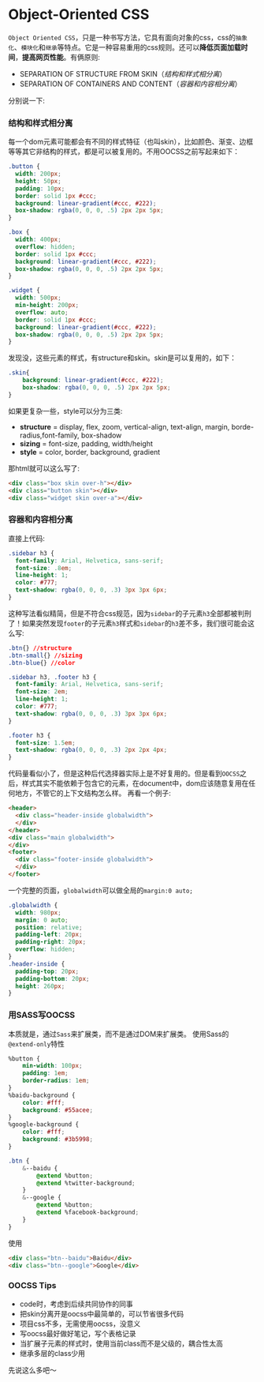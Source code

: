 # Object-Oriented CSS 
`Object Oriented CSS`，只是一种书写方法，它具有面向对象的css，css的`抽象化`、`模块化`和`继承`等特点。它是一种容易重用的css规则。还可以**降低页面加载时间**，**提高网页性能**。有俩原则:
* SEPARATION OF STRUCTURE FROM SKIN（*结构和样式相分离*）
* SEPARATION OF CONTAINERS AND CONTENT（*容器和内容相分离*）
  
分别说一下:
### 结构和样式相分离
每一个dom元素可能都会有不同的样式特征（也叫skin），比如颜色、渐变、边框等等其它非结构的样式，都是可以被复用的。不用OOCSS之前写起来如下：
```css
.button {
  width: 200px;
  height: 50px;
  padding: 10px;
  border: solid 1px #ccc;
  background: linear-gradient(#ccc, #222);
  box-shadow: rgba(0, 0, 0, .5) 2px 2px 5px;
}

.box {
  width: 400px;
  overflow: hidden;
  border: solid 1px #ccc;
  background: linear-gradient(#ccc, #222);
  box-shadow: rgba(0, 0, 0, .5) 2px 2px 5px;
}

.widget {
  width: 500px;
  min-height: 200px;
  overflow: auto;
  border: solid 1px #ccc;
  background: linear-gradient(#ccc, #222);
  box-shadow: rgba(0, 0, 0, .5) 2px 2px 5px;
}
```
发现没，这些元素的样式，有structure和skin。skin是可以复用的，如下：
```css
.skin{
    background: linear-gradient(#ccc, #222);
    box-shadow: rgba(0, 0, 0, .5) 2px 2px 5px;
}
```
如果更复杂一些，style可以分为三类:
* **structure** = display, flex, zoom, vertical-align, text-align, margin, borde-radius,font-family, box-shadow
* **sizing** = font-size, padding, width/height
* **style** = color, border, background, gradient
  
那html就可以这么写了:
```html
<div class="box skin over-h"></div>
<div class="button skin"></div>
<div class="widget skin over-a"></div>
```

### 容器和内容相分离
直接上代码:
```css
.sidebar h3 {
  font-family: Arial, Helvetica, sans-serif;
  font-size: .8em;
  line-height: 1;
  color: #777;
  text-shadow: rgba(0, 0, 0, .3) 3px 3px 6px;
}
```
这种写法看似精简，但是不符合css规范，因为`sidebar`的子元素`h3`全部都被判刑了！如果突然发现`footer`的子元素`h3`样式和`sidebar`的`h3`差不多，我们很可能会这么写:
```css
.btn{} //structure
.btn-small{} //sizing
.btn-blue{} //color
```
```css
.sidebar h3, .footer h3 {
  font-family: Arial, Helvetica, sans-serif;
  font-size: 2em;
  line-height: 1;
  color: #777;
  text-shadow: rgba(0, 0, 0, .3) 3px 3px 6px;
}

.footer h3 {
  font-size: 1.5em;
  text-shadow: rgba(0, 0, 0, .3) 2px 2px 4px;
}

```
代码量看似小了，但是这种后代选择器实际上是不好复用的。但是看到`OOCSS`之后，样式其实不能依赖于包含它的元素，在document中，dom应该随意复用在任何地方，不管它的上下文结构怎么样。
再看一个例子:
```html
<header>
  <div class="header-inside globalwidth">
  </div>
</header>
<div class="main globalwidth">
</div>
<footer>
  <div class="footer-inside globalwidth">
  </div>
</footer>
```
一个完整的页面，`globalwidth`可以做全局的`margin:0 auto;`
```css
.globalwidth {
  width: 980px;
  margin: 0 auto;
  position: relative;
  padding-left: 20px;
  padding-right: 20px;
  overflow: hidden;
}
.header-inside {
  padding-top: 20px;
  padding-bottom: 20px;
  height: 260px;
}

```

### 用SASS写OOCSS
本质就是，通过`Sass`来扩展类，而不是通过DOM来扩展类。
使用Sass的`@extend-only`特性
```css
%button {
    min-width: 100px;
    padding: 1em;
    border-radius: 1em;
}
%baidu-background {
    color: #fff;
    background: #55acee;
}
%google-background {
    color: #fff;
    background: #3b5998;
}

.btn {
    &--baidu {
        @extend %button;
        @extend %twitter-background;
    }
    &--google {
        @extend %button;
        @extend %facebook-background;
    }
}

```
使用
```html
<div class="btn--baidu">Baidu</div>
<div class="btn--google">Google</div>
```
### 
### OOCSS Tips
* code时，考虑到后续共同协作的同事
* 把skin分离开是oocss中最简单的，可以节省很多代码
* 项目css不多，无需使用oocss，没意义
* 写oocss最好做好笔记，写个表格记录
* 当扩展子元素的样式时，使用当前class而不是父级的，耦合性太高
* 继承多层的class少用

先说这么多吧～